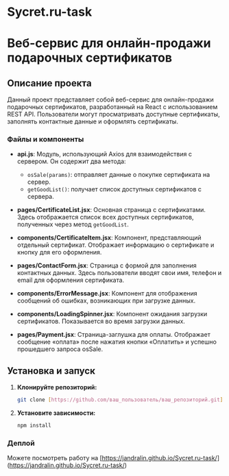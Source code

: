 # Sycret.ru-task

# Веб-сервис для онлайн-продажи подарочных сертификатов

## Описание проекта
Данный проект представляет собой веб-сервис для онлайн-продажи подарочных сертификатов, разработанный на React с использованием REST API. Пользователи могут просматривать доступные сертификаты, заполнять контактные данные и оформлять сертификаты.

### Файлы и компоненты
- **api.js**: 
  Модуль, использующий Axios для взаимодействия с сервером. Он содержит два метода:
  - `osSale(params)`: отправляет данные о покупке сертификата на сервер.
  - `getGoodList()`: получает список доступных сертификатов с сервера.

- **pages/CertificateList.jsx**: 
  Основная страница с сертификатами. Здесь отображается список всех доступных сертификатов, полученных через метод `getGoodList`.

- **components/CertificateItem.jsx**: 
  Компонент, представляющий отдельный сертификат. Отображает информацию о сертификате и кнопку для его оформления.

- **pages/ContactForm.jsx**: 
  Страница с формой для заполнения контактных данных. Здесь пользователи вводят свои имя, телефон и email для оформления сертификата.

- **components/ErrorMessage.jsx**: 
  Компонент для отображения сообщений об ошибках, возникающих при загрузке данных.

- **components/LoadingSpinner.jsx**: 
  Компонент ожидания загрузки сертификатов. Показывается во время загрузки данных.

- **pages/Payment.jsx**: 
  Страница-заглушка для оплаты. Отображает сообщение «оплата» после нажатия кнопки «Оплатить» и успешно прошедшего запроса osSale.

## Установка и запуск

1. **Клонируйте репозиторий:**
   ```bash
   git clone [https://github.com/ваш_пользователь/ваш_репозиторий.git](https://github.com/jandralin/Sycret.ru-task.git)
   
2. **Установите зависимости:**
   ```bash
   npm install
### Деплой
  Можете посмотреть работу на [https://jandralin.github.io/Sycret.ru-task/] (https://jandralin.github.io/Sycret.ru-task/)
  
   
   

